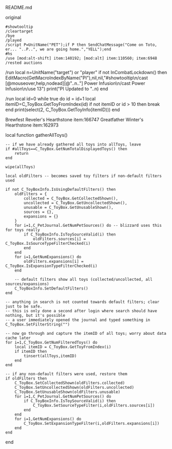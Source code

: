 README.md


original
```
#showtooltip
/cleartarget
/bye
/played
/script P=UnitName("PET");if P then SendChatMessage("Come on Toto, er... "..P..", we are going home.","YELL");end
#hs
/use [mod:alt-shift] item:140192; [mod:alt] item:110560; item:6948
/rested auctions
```


/run local n=UnitName("target") or "player" if not InCombatLockdown() then EditMacro(GetMacroIndexByName("PI"),nil,nil,"#showtooltip\n/cast [@mouseover,help,nodead][@"..n.."] Power Infusion\n/cast Power Infusion\n/use 13") print("PI Updated to "..n) end




/run local id=0 while true do id = id+1 local itemID=C_ToyBox.GetToyFromIndex(id) if not itemID or id > 10 then break end print(select(2, C_ToyBox.GetToyInfo(itemID))) end


Brewfest Reveler's Hearthstone   item:166747
Greatfather Winter's Hearthstone item:162973




local function gatherAllToys()

    -- if we have already gathered all toys into allToys, leave
    if #allToys==C_ToyBox.GetNumTotalDisplayedToys() then
        return
    end

    wipe(allToys)

    local oldFilters -- becomes saved toy filters if non-default filters used

    if not C_ToyBoxInfo.IsUsingDefaultFilters() then
        oldFilters = {
            collected = C_ToyBox.GetCollectedShown(),
            uncollected = C_ToyBox.GetUncollectedShown(),
            unusable = C_ToyBox.GetUnusableShown(),
            sources = {},
            expansions = {}
        }
        for i=1,C_PetJournal.GetNumPetSources() do -- blizzard uses this for toys really
            if C_ToyBoxInfo.IsToySourceValid(i) then
                oldFilters.sources[i] = C_ToyBox.IsSourceTypeFilterChecked(i)
            end
        end
        for i=1,GetNumExpansions() do
            oldFilters.expansions[i] = C_ToyBox.IsExpansionTypeFilterChecked(i)
        end

        -- default filters show all toys (collected/uncollected, all sources/expansions)
        C_ToyBoxInfo.SetDefaultFilters()
    end

    -- anything in search is not counted towards default filters; clear just to be safe.
    -- this is only done a second after login where search should have nothing, but it's possible
    -- a user immediately opened the journal and typed something in
    C_ToyBox.SetFilterString("")

    -- now go through and capture the itemID of all toys; worry about data cache later
    for i=1,C_ToyBox.GetNumFilteredToys() do
        local itemID = C_ToyBox.GetToyFromIndex(i)
        if itemID then
            tinsert(allToys,itemID)
        end
    end

    -- if any non-default filters were used, restore them
    if oldFilters then
        C_ToyBox.SetCollectedShown(oldFilters.collected)
        C_ToyBox.SetUncollectedShown(oldFilters.uncollected)
        C_ToyBox.SetUnusableShown(oldFilters.unusable)
        for i=1,C_PetJournal.GetNumPetSources() do
            if C_ToyBoxInfo.IsToySourceValid(i) then
                C_ToyBox.SetSourceTypeFilter(i,oldFilters.sources[i])
            end
        end
        for i=1,GetNumExpansions() do
            C_ToyBox.SetExpansionTypeFilter(i,oldFilters.expansions[i])
        end
    end
end